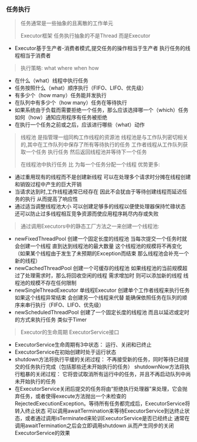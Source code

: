 ### 任务执行
> 任务通常是一些抽象的且离散的工作单元
> 
> Executor框架   任务执行抽象的不是Thread 而是Executor
- Executor基于生产者-消费者模式,提交任务的操作相当于生产者 执行任务的线程相当于消费者
>
> 执行策略: what where when how
- 在什么（what）线程中执行任务
- 任务按照什么（what）顺序执行（FIFO、LIFO、优先级）
- 有多少个（how many）任务能并发执行
- 在队列中有多少个（how many）任务在等待执行
- 如果系统由于负载而需要拒绝一个任务，那么应该选择哪一个（which）任务 如何（how）通知应用程序有任务被拒绝
- 在执行一个任务之前或之后，应该进行哪些（what）动作

> 线程池  是指管理一组同构工作线程的资源池  线程池是与工作队列密切相关的,其中在工作队列中保存了所有等待执行的任务  工作者线程从工作队列获取一个任务 执行任务 然后返回线程池并等待下一个任务
> 
> 在线程池中执行任务  比   为每一个任务分配一个线程  优势更多:
- 通过重用现有的线程而不是创建新线程 可以在处理多个请求时分摊在线程创建和销毁过程中产生的巨大开销
- 当请求达到时,工作线程通常已经存在 因此不会犹由于等待创建线程而延迟任务的执行 从而提高了响应性
- 通过适当调整线程池大小  可以创建足够多的线程以便使处理器保持忙碌状态 还可以防止过多线程相互竞争资源而使应用程序耗尽内存或失败

> 通过调用Executors中的静态工厂方法之一来创建一个线程池:
- newFixedThreadPool 创建一个固定长度的线程池 当每次提交一个任务时就会创建一个线程 直到达到线程池的最大数量 这个线程池的规模将不再变化（如果某个线程由于发生了未预期的Exception而结束 那么线程池会补充一个新的线程）
- newCachedThreadPool 创建一个可缓存的线程池 如果线程池的当前规模超过了处理需求时，那么将回收空闲的线程 需求增加时 则可以添加新的线程 线程池的规模不存在任何限制
- newSingleThreadExecutor 单线程Executor 创建单个工作者线程来执行任务 如果这个线程异常结束 会创建另一个线程来代替  能确保依照任务在队列的顺序来串行执行（FIFO、LIFO、优先级）
- newScheduledThreadPool 创建了一个固定长度的线程池 而且以延迟或定时的方式来执行任务  类似于Timer


> Executor的生命周期  ExecutorService接口
- ExecutorService生命周期有3中状态： 运行、关闭和已终止
- ExecutorService在初始创建时处于运行状态
- shutdown方法将执行平缓的关闭过程： 不再接受新的任务，同时等待已经提交的任务执行完成（包括那些还未开始执行的任务）  shutdownNow方法将执行粗暴的关闭过程： 它将尝试取消所有运行中的任务，并且不再启动队列中尚未开始执行的任务
- 在ExecutorService关闭后提交的任务将由“拒绝执行处理器”来处理，它会抛弃任务，或者使得execute方法抛出一个未检查的RejectedExecutionException。等待所有任务都完成后，ExecutorService将转入终止状态 可以调用awaitTermination来等待ExecutorService到达终止状态，或者通过调用isTerminated来轮训ExecutorService是否已经终止  通常在调用awaitTermination之后会立即调用shutdown 从而产生同步的关闭ExecutorService的效果